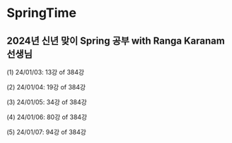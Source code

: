 # SpringTime

## 2024년 신년 맞이 Spring 공부 with Ranga Karanam 선생님
(1) 24/01/03: 13강 of 384강

(2) 24/01/04: 19강 of 384강

(3) 24/01/05: 34강 of 384강 

(4) 24/01/06: 80강 of 384강

(5) 24/01/07: 94강 of 384강
